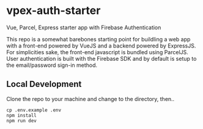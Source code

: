 # vpex-auth-starter
Vue, Parcel, Express starter app with Firebase Authentication

This repo is a somewhat barebones starting point for buildling a web app with a front-end powered by VueJS and a backend powered by ExpressJS. For simplicities sake, the front-end javascript is bundled using ParcelJS. User authentication is built with the Firebase SDK and by default is setup to the email/password sign-in method.


## Local Development
Clone the repo to your machine and change to the directory, then..
```
cp .env.example .env
npm install
npm run dev
```

